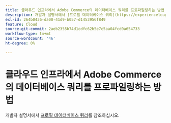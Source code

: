 ```yaml
---
title: 클라우드 인프라에서 Adobe Commerce의 데이터베이스 쿼리를 프로파일링하는 방법
description: 개발자 설명서에서 [프로필 데이터베이스 쿼리](https://experienceleague.adobe.com/ko/docs/commerce-cloud-service/user-guide/develop/storage/profile-database-queries)를 참조하십시오.
exl-id: 264b0436-da00-41d9-b057-d1453956f849
feature: Cloud
source-git-commit: 2aeb2355b74d1cdfc62b5e7c5aa04fcd0a654733
workflow-type: tm+mt
source-wordcount: '46'
ht-degree: 0%

---
```


# 클라우드 인프라에서 Adobe Commerce의 데이터베이스 쿼리를 프로파일링하는 방법

개발자 설명서에서 [프로필 데이터베이스 쿼리](https://experienceleague.adobe.com/ko/docs/commerce-cloud-service/user-guide/develop/storage/profile-database-queries)를 참조하십시오.
